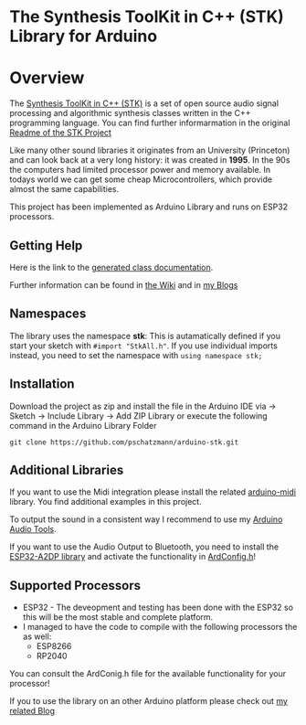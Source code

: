 # The Synthesis ToolKit in C++ (STK) Library for Arduino

# Overview

The [Synthesis ToolKit in C++ (STK)](https://ccrma.stanford.edu/software/stk/) is a set of open source audio
signal processing and algorithmic synthesis classes written in the C++
programming language. You can find further informarmation in the original [Readme of the STK Project](/STK.md)

Like many other sound libraries it originates from an University (Princeton) and can look back at a very long history: it was created in __1995__. In the 90s the computers had limited processor power and memory available. In todays world we
can get some cheap Microcontrollers, which provide almost the same capabilities.    

This project has been implemented as Arduino Library and runs on ESP32 processors. 

## Getting Help

Here is the link to the [generated class documentation](https://pschatzmann.github.io/arduino-stk/html/index.html).

Further information can be found in [the Wiki](https://github.com/pschatzmann/arduino-stk/wiki) and in [my Blogs](https://www.pschatzmann.ch/home/tag/stk/)

## Namespaces

The library uses the namespace __stk__: This is autamatically defined if you start your sketch with 
```#import "StkAll.h"```. If you use individual imports instead, you need to set the namespace with ```using namespace stk;```


## Installation

Download the project as zip and install the file in the Arduino IDE via -> Sketch -> Include Library -> Add ZIP Library or execute the following command in the Arduino Library Folder

```
git clone https://github.com/pschatzmann/arduino-stk.git
```


## Additional Libraries

If you want to use the Midi integration please install the related [arduino-midi](https://github.com/pschatzmann/arduino-midi) library. You find additional examples in this project.

To output the sound in a consistent way I recommend to use my [Arduino Audio Tools](https://github.com/pschatzmann/arduino-audio-tools).

If you want to use the Audio Output to Bluetooth, you need to install the [ESP32-A2DP library](https://github.com/pschatzmann/ESP32-A2DP) and activate the functionality in [ArdConfig.h](src/ArdConfig.h)!


## Supported Processors

- ESP32 - The deveopment and testing has been done with the ESP32 so this will be the most stable and complete platform. 
- I managed to have the code to compile with the following processors the as well:
  - ESP8266
  - RP2040

You can consult the ArdConig.h file for the available functionality for your processor!

If you to use the library on an other Arduino platform please check out [my related Blog](https://www.pschatzmann.ch/home/2020/09/29/the-synthesis-toolkit-stk-library-for-arduino-running-on-a-nano/)
